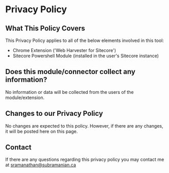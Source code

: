 # Privacy Policy
## What This Policy Covers
This Privacy Policy applies to all of the below elements involved in this tool:

*   Chrome Extension ('Web Harvester for Sitecore')
*   Sitecore Powershell Module (installed in the user's Sitecore instance)

## Does this module/connector collect any information?
No information or data will be collected from the users of the module/extension.

## Changes to our Privacy Policy
No changes are expected to this policy. However, if there are any changes, it will be posted here on this page.

## Contact
If there are any questions regarding this privacy policy you may contact me at [sramanathan@subramanian.ca](mailto:sramanathan@subramanian.ca)
